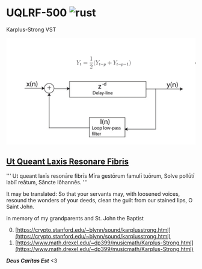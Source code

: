 # UQLRF-500 ![rust](https://github.com/github/docs/actions/workflows/main.yml/badge.svg)
Karplus-Strong VST

![](doc/IMG_1831.PNG)

## [Ut Queant Laxis Resonare Fibris](https://en.wikipedia.org/wiki/Ut_queant_laxis)

'''
Ut queant laxīs
resonāre fibrīs
Mīra gestōrum
famulī tuōrum,
Solve pollūtī
labiī reātum,
Sāncte Iōhannēs.
'''

It may be translated: So that your servants may, with loosened voices, resound the wonders of your deeds, clean the guilt from our stained lips, O Saint John.

in memory of my grandparents and St. John the Baptist

0. [https://crypto.stanford.edu/~blynn/sound/karplusstrong.html](https://crypto.stanford.edu/~blynn/sound/karplusstrong.html)
0. [https://www.math.drexel.edu/~dp399/musicmath/Karplus-Strong.html](https://www.math.drexel.edu/~dp399/musicmath/Karplus-Strong.html)

**_Deus Caritas Est_** <3